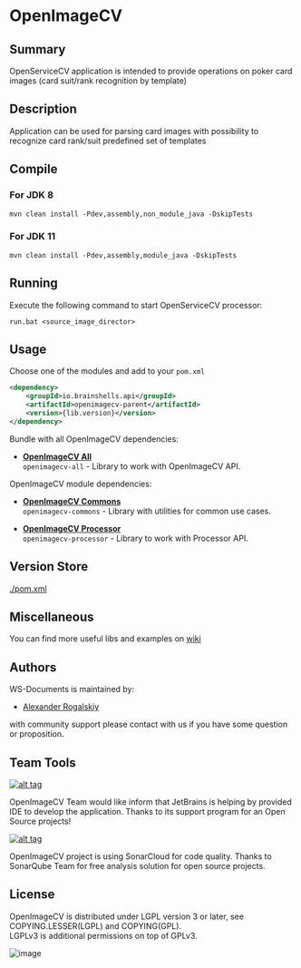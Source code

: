 # OpenImageCV

## Summary

OpenServiceCV application is intended to provide operations on poker card images \(card suit/rank recognition by template\)

## Description

Application can be used for parsing card images with possibility to recognize card rank/suit predefined set of templates

## Compile

### For JDK 8

```shell script
mvn clean install -Pdev,assembly,non_module_java -DskipTests
```

### For JDK 11

```shell script
mvn clean install -Pdev,assembly,module_java -DskipTests
```
## Running

Execute the following command to start OpenServiceCV processor:

```shell script
run.bat <source_image_director>
```

## Usage

Choose one of the modules and add to your `pom.xml`

```xml
<dependency>
    <groupId>io.brainshells.api</groupId>
    <artifactId>openimagecv-parent</artifactId>
    <version>{lib.version}</version>
</dependency>
```

Bundle with all OpenImageCV dependencies:

- [**OpenImageCV All**](https://github.com/AlexRogalskiy/openimagecv/tree/master/modules/openimagecv-all)  
  `openimagecv-all` - Library to work with OpenImageCV API.

OpenImageCV module dependencies:

- [**OpenImageCV Commons**](https://github.com/AlexRogalskiy/openimagecv/tree/master/modules/openimagecv-commons)  
  `openimagecv-commons` - Library with utilities for common use cases.

- [**OpenImageCV Processor**](https://github.com/AlexRogalskiy/OpenImageCV/tree/master/modules/openimagecv-processor)  
  `openimagecv-processor` - Library to work with Processor API.
  
## Version Store

[./pom.xml](https://github.com/AlexRogalskiy/openimagecv/blob/master/pom.xml)

## Miscellaneous

  You can find more useful libs and examples on [wiki](https://github.com/AlexRogalskiy/openimagecv/wiki)

## Authors

WS-Documents is maintained by:
* [Alexander Rogalskiy](https://github.com/AlexRogalskiy) 

with community support please contact with us if you have some question or proposition.

## Team Tools

[![alt tag](http://pylonsproject.org/img/logo-jetbrains.png)](https://www.jetbrains.com/) 

OpenImageCV Team would like inform that JetBrains is helping by provided IDE to develop the application. Thanks to its support program for an Open Source projects!

[![alt tag](https://sonarcloud.io/images/project_badges/sonarcloud-white.svg)](https://sonarcloud.io/dashboard?id=org.schemaspy%3Aschemaspy)

OpenImageCV project is using SonarCloud for code quality. 
Thanks to SonarQube Team for free analysis solution for open source projects.

## License

OpenImageCV is distributed under LGPL version 3 or later, see COPYING.LESSER(LGPL) and COPYING(GPL).   
LGPLv3 is additional permissions on top of GPLv3.

![image](https://user-images.githubusercontent.com/19885116/48661948-6cf97e80-ea7a-11e8-97e7-b45332a13e49.png)
